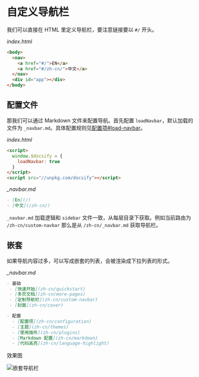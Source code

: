 # 自定义导航栏

我们可以直接在 HTML 里定义导航栏，要注意链接要以 `#/` 开头。

*index.html*

```html
<body>
  <nav>
    <a href="#/">EN</a>
    <a href="#/zh-cn/">中文</a>
  </nav>
  <div id="app"></div>
</body>
```


## 配置文件

那我们可以通过 Markdown 文件来配置导航。首先配置 `loadNavbar`，默认加载的文件为 `_navbar.md`。具体配置规则见[配置项#load-navbar](zh-cn/configuration#load-navbar)。

*index.html*


```html
<script>
  window.$docsify = {
    loadNavbar: true
  }
</script>
<script src="//unpkg.com/docsify"></script>
```

*_navbar.md*

```markdown
- [En](/)
- [中文](/zh-cn/)
```

`_navbar.md` 加载逻辑和 `sidebar` 文件一致，从每层目录下获取。例如当前路由为 `/zh-cn/custom-navbar` 那么是从 `/zh-cn/_navbar.md` 获取导航栏。

## 嵌套

如果导航内容过多，可以写成嵌套的列表，会被渲染成下拉列表的形式。

*_navbar.md*


```markdown
- 基础
 - [快速开始](zh-cn/quickstart)
 - [多页文档](zh-cn/more-pages)
 - [定制导航栏](zh-cn/custom-navbar)
 - [封面](zh-cn/cover)

- 配置
  - [配置项](zh-cn/configuration)
  - [主题](zh-cn/themes)
  - [使用插件](zh-cn/plugins)
  - [Markdown 配置](zh-cn/markdown)
  - [代码高亮](zh-cn/language-highlight)
```

效果图

![嵌套导航栏](_images/zh-cn/nested-navbar.png "嵌套导航栏")
